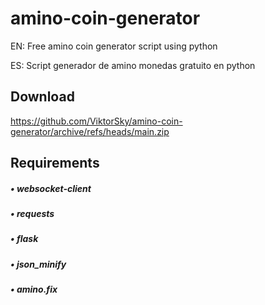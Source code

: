 # amino-coin-generator

EN: Free amino coin generator script using python

ES: Script generador de amino monedas gratuito en python

## Download

https://github.com/ViktorSky/amino-coin-generator/archive/refs/heads/main.zip

## Requirements

##### • websocket-client
##### • requests
##### • flask
##### • json_minify
##### • amino.fix
